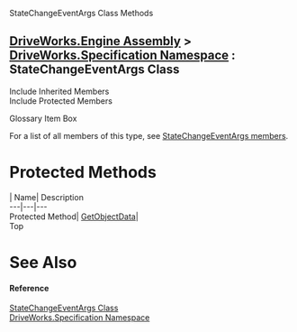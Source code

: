 StateChangeEventArgs Class Methods   
  
[DriveWorks.Engine Assembly](topic2156.md) > [DriveWorks.Specification Namespace](topic10764.md) : StateChangeEventArgs Class  
---  
  
Include Inherited Members    
Include Protected Members    


Glossary Item Box

For a list of all members of this type, see [StateChangeEventArgs members](topic11579.md).

# Protected Methods

| Name| Description  
---|---|---  
Protected Method| [GetObjectData](topic11587.md)|   
Top

# See Also

#### Reference

[StateChangeEventArgs Class](topic11578.md)   
[DriveWorks.Specification Namespace](topic10764.md)


